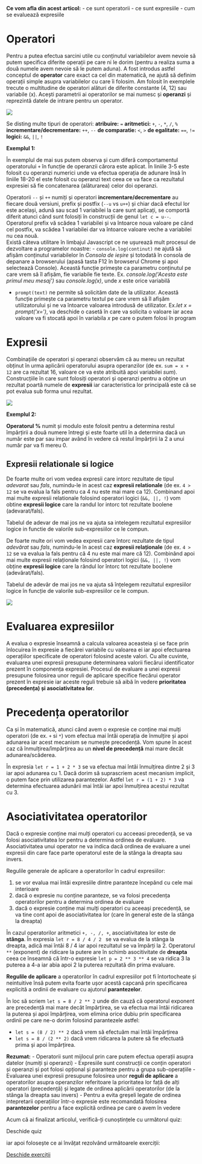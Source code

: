 <div class="knowledge-box">
<strong>Ce vom afla din acest articol:</strong>
- ce sunt operatorii
- ce sunt expresiile
- cum se evaluează expresiile
</div>

# Operatori #
Pentru a putea efectua sarcini utile cu conținutul variabilelor avem nevoie să putem specifica diferite operații pe care ni le dorim (pentru a realiza suma a două numele avem nevoie să le putem aduna). A fost introdus astfel conceptul de **operator** care exact ca cel din matematică, ne ajută să definim operații simple asupra variabilelor cu care îi folosim. Am folosit în exemplele trecute o multitudine de operatori alături de diferite constante (4, 12) sau variabile (x). Acești parametrii ai operatorilor se mai numesc și **operanzi** și reprezintă datele de intrare pentru un operator. 

<img src="../wp-content/uploads/2023/img/operatori1.jpg" class="img-box">

 Se disting multe tipuri de operatori: 
<span class="list-arrow"></span>**atribuire:** <code>=</code>
<span class="list-arrow"></span>**aritmetici:** <code>+</code>, <code>-</code>, <code>*</code>, <code>/</code>, <code>%</code>
<span class="list-arrow"></span>**incrementare/decrementare:** <code>++</code>, <code>--</code>
<span class="list-arrow"></span>**de comparatie:** <code>&lt;</code>, <code>></code>
<span class="list-arrow"></span>**de egalitate:** <code>==</code>, <code>!=</code>
<span class="list-arrow"></span>**logici:** <code>&amp;&amp;</code>, <code>||</code>, <code>!</code>

**Exemplul 1:**
<div class="algovis" config-id="tipuri-date-2.json">
</div>

În exemplul de mai sus putem observa și cum diferă comportamentul operatorului <code>+</code> în funcție de operanzii cărora este aplicat. În liniile 3-5 este folosit cu operanzi numerici unde va efectua operația de adunare însă în liniile 18-20 el este folosit cu operanzi text ceea ce va face ca rezultatul expresiei să fie concatenarea (alăturarea) celor doi operanzi.

<div class="attention-box">
Operatorii <code>--</code> și <code>++</code> numiți și operatori <strong>incrementare/decrementare</strong> au fiecare două versiuni, prefix și postfix (<code>--u</code> vs <code>u++</code>) și chiar dacă efectul lor este același, adună sau scad 1 variabilei la care sunt aplicați, se comportă diferit atunci când sunt folosiți în construcții de genul <code>let c = u--</code>. Operatorul prefix vă scădea 1 variabilei și va întoarce noua valoare pe când cel postfix, va scădea 1 variabilei dar va întoarce valoare veche a variabilei nu cea nouă.
</div>

<div class="info-box">Există câteva utilitare în limbajul Javascript ce ne ușurează mult procesul de dezvoltare a programelor noastre:
 - <code>console.log(continut)</code> ne ajută să afișăm conținutul variabilelor în <em>Consola de ieșire</em> și totodată în consola de depanare a browserului (apasă tasta F12 în browserul Chrome și apoi selectează Console). Această funcție primește ca parametru conținutul pe care vrem să îl afișăm, fie variabile fie texte. 
    Ex. <em>console.log('Acesta este primul meu mesaj')</em> sau <em>console.log(x)</em>, unde <em>x</em> este orice variabilă

- <code>prompt(text)</code> ne permite să solicităm date de la utilizator. Această funcție primește ca parametru textul pe care vrem să îl afișăm utilizatorului și ne va întoarce valoarea introdusă de utilizator.
    Ex.<em>let x = prompt('x=')</em>, va deschide o casetă în care va solicita o valoare iar acea valoare va fi stocată apoi în variabila <em>x</em> pe care o putem folosi în program
</div>

# Expresii #
Combinațiile de operatori și operanzi observăm că au mereu un rezultat obținut în urma aplicării operatorului asupra operanzilor (de ex. <code>sum = x + 12</code> are ca rezultat 16, valoare ce va este atribuită apoi variabilei *sum*). Construcțiile în care sunt folosiți operatori și operanzi pentru a obține un rezultat poartă numele de **expresii** iar caracteristica lor principală este că se pot evalua sub forma unui rezultat.

<img src="../wp-content/uploads/2023/img/expresii1.jpg" class="img-box">

**Exemplul 2:**
<div class="algovis" config-id="tipuri-date-3.json">
</div>

<div class="info-box"><strong>Operatorul %</strong> numit și modulo este folosit pentru a determina restul împărțirii a două numere întregi și este foarte util în a determina dacă un număr este par sau impar având în vedere că restul împărțirii la 2 a unui număr par va fi mereu 0.</div>

## Expresii relationale si logice ##
De foarte multe ori vom vedea expresii care intorc rezultate de tipul <em>adevarat</em> sau <em>fals</em>, numindu-le in acest caz <strong>expresii relationale</strong> (de ex. <code>4 > 12</code> se va evalua la fals pentru ca 4 nu este mai mare ca 12). Combinand apoi mai multe expresii relationale folosind operatori logici (<code>&amp;&amp;, ||, !</code>) vom obtine <strong>expresii logice</strong> care la randul lor intorc tot rezultate boolene (adevarat/fals).

Tabelul de adevar de mai jos ne va ajuta sa intelegem rezultatul expresiilor logice in functie de valorile sub-expresiilor ce le compun.

De foarte multe ori vom vedea expresii care întorc rezultate de tipul _adevărat_ sau _fals_, numindu-le în acest caz <strong>expresii relaționale</strong> (de ex. <code>4 > 12</code> se va evalua la fals pentru că 4 nu este mai mare că 12). Combinând apoi mai multe expresii relaționale folosind operatori logici (<code>&amp;&amp;, ||, !</code>) vom obține <strong>expresii logice</strong> care la rândul lor întorc tot rezultate boolene (adevărat/fals).

Tabelul de adevăr de mai jos ne va ajuta să înțelegem rezultatul expresiilor logice în funcție de valorile sub-expresiilor ce le compun.

<img src="../wp-content/uploads/2023/img/tabellogic.png" class="img-box">

# Evaluarea expresiilor #
A evalua o expresie înseamnă a calcula valoarea aceasteia și se face prin înlocuirea în expresie a fiecărei variabile cu valoarea ei iar apoi efectuarea operațiilor specificate de operatori folosind aceste valori. Cu alte cuvinte, evaluarea unei expresii presupune determinarea valorii fiecărui identificator prezent în componența expresiei. Procesul de evaluare a unei expresii presupune folosirea unor reguli de aplicare specifice fiecărui operator prezent în expresie iar aceste reguli trebuie să aibă în vedere <strong>prioritatea (precedența) și asociativitatea lor</strong>.

# Precedența operatorilor #
Ca și în matematică, atunci când avem o expresie ce conține mai mulți operatori (de ex. <code>+</code> si <code>*</code>) vom efectua mai întăi operația de înmulțire și apoi adunarea iar acest mecanism se numește precedență. Vom spune în acest caz că înmulțirea/împărțirea au un <strong>nivel de precedență</strong> mai mare decât adunarea/scăderea.

În expresia <code>let r = 1 + 2 \* 3</code> se va efectua mai întâi înmulțirea dintre 2 și 3 iar apoi adunarea cu 1. Dacă dorim să suprascriem acest mecanism implicit, o putem face prin utilizarea parantezelor. Astfel <code>let r = (1 + 2) \* 3</code> va determina efectuarea adunării mai întăi iar apoi înmulțirea acestui rezultat cu 3.

# Asociativitatea operatorilor #
Dacă o expresie conține mai mulți operatori cu acceeasi precedență, se va folosi asociativitatea lor pentru a determina ordinea de evaluare. Asociativitatea unui operator ne va indica dacă ordinea de evaluare a unei expresii din care face parte operatorul este de la stânga la dreapta sau invers.

Regulile generale de aplicare a operatorilor în cadrul expresiilor:
1. se vor evalua mai întâi expresiile dintre paranteze începând cu cele mai interioare
2. dacă o expresie nu conține paranteze, se va folosi precedența operatorilor pentru a determina ordinea de evaluare
3. dacă o expresie conține mai mulți operatori cu aceeași precedență, se va tine cont apoi de asociativitatea lor (care în general este de la stânga la dreapta)

În cazul operatorilor aritmetici <code>+, -, /, +</code>, asociativitatea lor este de <strong>stânga</strong>. În expresia <code>let r = 8 / 4 / 2 </code> se va evalua de la stânga la dreapta, adică mai întâi 8 / 4 iar apoi rezultatul se va împărți la 2. Operatorul <code>\*\*</code> (exponent) de ridicare la putere are în schimb asocitivitate de <strong>dreapta</strong> ceea ce înseamnă că într-o expresie <code>let p = 2 \*\* 3 \*\* 4</code> se va ridica 3 la puterea a 4-a iar abia apoi 2 la puterea rezultată din prima evaluare.

<div class="info-box">
<strong>Regulile de aplicare</strong> a operatorilor în cadrul expresiilor pot fi întortocheate și neintuitive însă putem evita foarte ușor acestă capcană prin specificarea explicită a ordinii de evaluare cu ajutorul <strong>parantezelor</strong>.
</div>

În loc să scriem <code>let s = 8 / 2 ** 2</code> unde din cauză că operatorul exponent are precedență mai mare decât împărțirea, se va efectua mai întâi ridicarea la puterea și apoi împărțirea, vom elimina orice dubiu prin specificarea ordinii pe care ne-o dorim folosind parantezele astfel:
- <code>let s = (8 / 2) ** 2</code> dacă vrem să efectuăm mai întâi împărțirea
- <code>let s = 8 / (2 ** 2)</code> dacă vrem ridicarea la putere să fie efectuată prima și apoi împărțirea.

<div class="attention-box">
<strong>Rezumat:</strong>
- Operatorii sunt mijlocul prin care putem efectua operații asupra datelor (numiți și operanzi)
- Expresiile sunt construcții ce conțin operatori și operanzi și pot folosi opțional și paranteze pentru a grupa sub-operațiile 
- Evaluarea unei expresii presupune folosirea unor <strong>reguli de aplicare</strong> a operatorilor asupra operanzilor referitoare la prioritatea lor față de alți operatori (precedență) și legate de ordinea aplicării operatorilor (de la stânga la dreapta sau invers)
- Pentru a evita greșeli legate de ordinea intepretarii operațiilor într-o expresie este recomandată folosirea <strong>parantezelor</strong> pentru a face explicită ordinea pe care o avem în vedere
</div>

<div class="has-text-align-center">
<p>Acum că ai finalizat articolul, verifică-ți cunoștințele cu următorul quiz:</p>
<a config-id="../wp-content/uploads/2023/quizzes/operatori.json" class="av-quiz av-btn-sm">Deschide quiz</a>
<p>iar apoi folosește ce ai învățat rezolvând următoarele exerciții:</p>
<a class="av-btn-sm" href="/exercitii-operatori/" target="_blank" rel="noopener">Deschide exerciții</a>
</div>